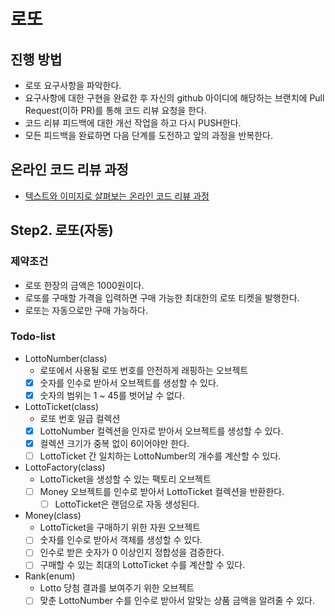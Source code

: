 # 로또
## 진행 방법
* 로또 요구사항을 파악한다.
* 요구사항에 대한 구현을 완료한 후 자신의 github 아이디에 해당하는 브랜치에 Pull Request(이하 PR)를 통해 코드 리뷰 요청을 한다.
* 코드 리뷰 피드백에 대한 개선 작업을 하고 다시 PUSH한다.
* 모든 피드백을 완료하면 다음 단계를 도전하고 앞의 과정을 반복한다.

## 온라인 코드 리뷰 과정
* [텍스트와 이미지로 살펴보는 온라인 코드 리뷰 과정](https://github.com/next-step/nextstep-docs/tree/master/codereview)

## Step2. 로또(자동)
### 제약조건
- 로또 한장의 금액은 1000원이다.
- 로또를 구매할 가격을 입력하면 구매 가능한 최대한의 로또 티켓을 발행한다.
- 로또는 자동으로만 구매 가능하다.

### Todo-list
- LottoNumber(class)
  - 로또에서 사용될 로또 번호를 안전하게 래핑하는 오브젝트
  - [X] 숫자를 인수로 받아서 오브젝트를 생성할 수 있다.
  - [X] 숫자의 범위는 1 ~ 45를 벗어날 수 없다.
- LottoTicket(class)
  - 로또 번호 일급 컬렉션
  - [X] LottoNumber 컬렉션을 인자로 받아서 오브젝트를 생성할 수 있다.
  - [X] 컬렉션 크기가 중복 없이 6이어야만 한다.
  - [ ] LottoTicket 간 일치하는 LottoNumber의 개수를 계산할 수 있다.
- LottoFactory(class)
  - LottoTicket을 생성할 수 있는 팩토리 오브젝트
  - [ ] Money 오브젝트를 인수로 받아서 LottoTicket 컬렉션을 반환한다.
    - [ ] LottoTicket은 랜덤으로 자동 생성된다.
- Money(class)
  - LottoTicket을 구매하기 위한 자원 오브젝트
  - [ ] 숫자를 인수로 받아서 객체를 생성할 수 있다.
  - [ ] 인수로 받은 숫자가 0 이상인지 정합성을 검증한다.
  - [ ] 구매할 수 있는 최대의 LottoTicket 수를 계산할 수 있다.
- Rank(enum)
  - Lotto 당첨 결과를 보여주기 위한 오브젝트
  - [ ] 맞춘 LottoNumber 수를 인수로 받아서 알맞는 상품 금액을 알려줄 수 있다.

